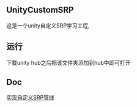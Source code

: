 ## UnityCustomSRP
这是一个unity自定义SRP学习工程,

## 运行
下载unity hub之后把该文件夹添加到hub中即可打开

## Doc
[实现自定义SRP管线](https://weak-rhinoceros-dab.notion.site/SRP-86a747b30fb04cd68070128a721538d1)